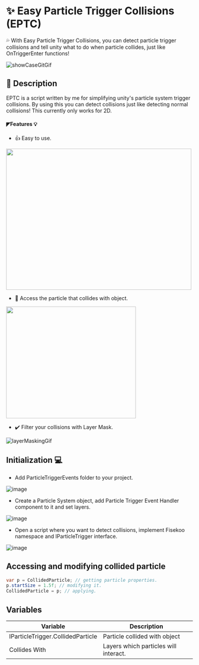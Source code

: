 # :sparkles: Easy Particle Trigger Collisions (EPTC)
:sweat_drops: With Easy Particle Trigger Collisions, you can detect particle trigger collisions and tell unity what to do when particle collides, just like OnTriggerEnter functions!

![showCaseGitGif](https://user-images.githubusercontent.com/82342866/204170755-52d1e433-0a47-467a-98b0-0a01d7c38ec4.gif)

## :scroll: Description
EPTC is a script written by me for simplifying unity's particle system trigger collisions. By using this you can detect collisions just like detecting normal collisions! This currently only works for 2D.

#### ◤Features :bulb:
+ 👍 Easy to use.

<img src="https://user-images.githubusercontent.com/82342866/204167896-795147c9-15a3-47b1-b103-907cfc4baad1.gif" width="500" height="380,83"/>

+ :stars: Access the particle that collides with object.

<img src="https://user-images.githubusercontent.com/82342866/204168428-83efa730-49bb-468c-9b9d-c2d9ee4e9e2c.gif" width="350" height="301"/>

+ ✔️ Filter your collisions with Layer Mask.

![layerMaskingGif](https://user-images.githubusercontent.com/82342866/204168922-d55390cb-8d49-4075-b5dd-7453f88b99f6.gif)

## Initialization 💻
+ Add ParticleTriggerEvents folder to your project.

![image](https://user-images.githubusercontent.com/82342866/204169164-5bb64253-2cf6-4118-8b2b-2552ec87db00.png)

+ Create a Particle System object, add Particle Trigger Event Handler component to it and set layers.

![image](https://user-images.githubusercontent.com/82342866/204169283-b83c06fd-f59b-40cd-ae49-4e2c19919c8d.png)

+ Open a script where you want to detect collisions, implement Fisekoo namespace and IParticleTrigger interface.

![image](https://user-images.githubusercontent.com/82342866/204180681-56ef4ab5-c977-4d1f-ae3a-dfdf8d9fbcb1.png)


## Accessing and modifying collided particle
```csharp
var p = CollidedParticle; // getting particle properties.
p.startSize = 1.5f; // modifying it.
CollidedParticle = p; // applying.
```

## Variables
| Variable | Description |
| --- | --- |
| IParticleTrigger.CollidedParticle | Particle collided with object |
| Collides With | Layers which particles will interact. |
